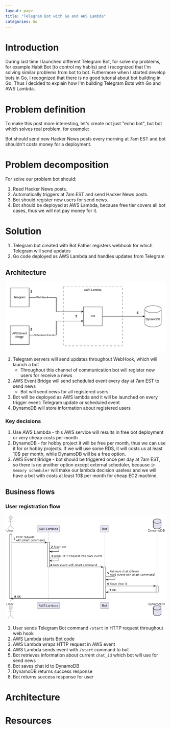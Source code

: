 ```yaml
---
layout: page
title: "Telegram Bot with Go and AWS Lambda"
categories: Go
---
```


# Introduction
During last time I launched different Telegram Bot, for solve my problems, for example Habit Bot (to control my habits) 
and I recognized that I'm solving similar problems from bot to bot. Futhermore when I started develop bots in Go, I recognized that there is no good tutorial about bot building in Go. Thus I decided to explain how I'm building Telegram Bots with Go and AWS Lambda.

# Problem definition
To make this post more interesting, let's create not just "echo bot", but bot which solves real problem, for example:

Bot should send new Hacker News posts every morning at 7am EST and bot shouldn't costs money for a deployment.

# Problem decomposition
For solve our problem bot should:
1. Read Hacker News posts.
2. Automatically triggers at 7am EST and send Hacker News posts.
3. Bot should register new users for send news.
4. Bot should be deployed at AWS Lambda, because free tier covers all bot cases, thus we will not pay money for it.

# Solution 
1. Telegram bot created with Bot Father registers webhook for which Telegram will send updates
2. Go code deployed as AWS Lambda and handles updates from Telegram


## Architecture
![Architecture](/attachments/2023-03-25-telegram-bot/architecture.png)

1. Telegram servers will send updates throughout WebHook, which will launch a bot
    * Throughout this channel of communication bot will register new users for receive a news
2. AWS Event Bridge will send scheduled event every day at 7am EST to send news
    * Bot will send news for all registered users
3. Bot will be deployed as AWS lambda and it will be launched on every trigger event: Telegram update or scheduled event
4. DynamoDB will store information about registered users

### Key decisions
1. Use AWS Lambda - this AWS service will results in free bot deployment or very cheap costs per month
2. DynamoDB - for hobby project it will be free per month, thus we can use it for or hobby projects. If we will use some RDS, it will costs us at least 10$ per month, while DynamoDB will be a free option.
3. AWS Event Bridge - bot should be triggered once per day at 7am EST, so there is no another option except external scheduler, because `in memory scheduler` will make our lambda decision useless and we will have a bot with costs at least 10$ per month for cheap EC2 machine.

## Business flows
### User registration flow
![User registration](/attachments/2023-03-25-telegram-bot/register-user-flow.png)
1. User sends Telegram Bot command `/start` in HTTP request throughout web hook
2. AWS Lambda starts Bot code
3. AWS Lambda wraps HTTP request in AWS event
4. AWS Lambda sends event with `/start` command to bot
5. Bot retrieves information about current `chat_id` which bot will use for send news
6. Bot saves chat id to DynamoDB
7. DynamoDB returns success response
8. Bot returns success response for user

# Architecture

# Resources
